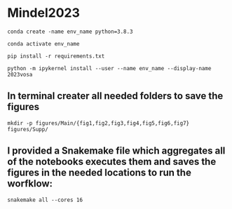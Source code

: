 # Mindel2023

`conda create -name env_name python=3.8.3`

`conda activate env_name`

`pip install -r requirements.txt`

`python -m ipykernel install --user --name env_name --display-name 2023vosa`

## In terminal creater all needed folders to save the figures

`mkdir -p figures/Main/{fig1,fig2,fig3,fig4,fig5,fig6,fig7} figures/Supp/`
## I provided a Snakemake file which aggregates all of the notebooks executes them and saves the figures in the needed locations to run the worfklow:
`snakemake all --cores 16`
